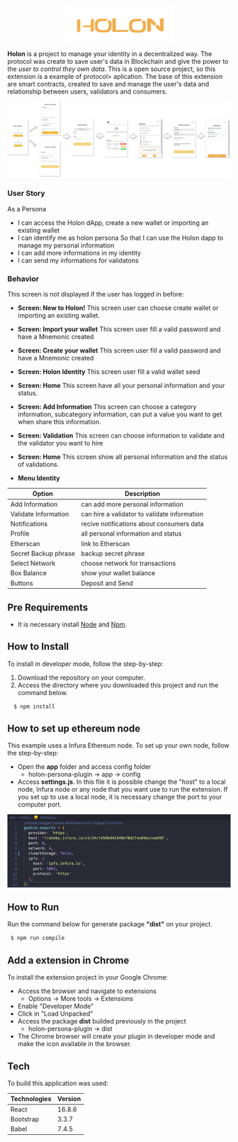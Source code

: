 <p align="center">
  <img src="docs/imgReadme/Holon38.png">
</p>

<p>
  <strong>Holon</strong> is a project to manage your identity in a decentralized way. The protocol was create to save user's data in Blockchain and give the power to the <i>user to control they own data</i>. This is a open source project, so this extension is a example of protocol>  aplication.
  The base of this extension are smart contracts, created to save and manage the user's data and relationship between users, validators and consumers.
</p>

<img src="docs/imgReadme/Persona.png">

### User Story

As a Persona
- I can access the Holon dApp, create a new wallet or importing an existing wallet
- I can identify me as holon persona
So that	I can use the Holon dapp to manage my personal information
- I can add more informations in my identity
- I can send my informations for validatons

### Behavior

This screen is not displayed if the user has logged in before:
- **Screen: New to Holon!**
This screen user can choose create wallet or importing an existing wallet.
- **Screen: Import your wallet**
This screen user fill  a valid password and have a Mnemonic created
- **Screen: Create your wallet**
This screen user fill  a valid password and have a Mnemonic created
- **Screen: Holon Identity**
This screen user fill  a valid wallet seed
- **Screen: Home**
This screen have all your personal information and your status.
- **Screen: Add Information**
This screen can choose a category information, subcategory information, can put a value you want to get when share this information.
- **Screen: Validation**
This screen can choose information to validate and the validator you want to hire
- **Screen: Home**
This screen show all personal information and the status of validations.

- **Menu Identity**

 Option | Description |
 ------ |------|
Add Information |can add more personal information|
Validate Information|can hire a validator to validate information|
Notifications | recive notifications about consumers data|
Profile | all personal information and status |
Etherscan |link to Etherscan |
Secret Backup phrase| backup secret phrase|
Select Network|choose network for transactions |
Box Balance | show your wallet balance |
Buttons | Deposit and Send |


## Pre Requirements

- It is necessary install [Node](https://nodejs.org/en/) and [Npm](https://www.npmjs.com/).

## How to Install

To install in developer mode, follow the step-by-step:
1. Download the repository on your computer. 
2. Access the directory where you downloaded this project and run the command below.
```sh
  $ npm install
```

## How to set up ethereum node

This example uses a Infura Ethereum node. To set up your own node, follow the step-by-step:
- Open the **app** folder and access config folder
  - holon-persona-plugin -> app -> config
- Access **settings.js**. In this file it is possible change the "host" to a local node, Infura node or any node that you want use to run the extension. If you set up to use a local node, it is necessary change the port to your computer port.

<img src="docs/imgReadme/setup-node.png">

## How to Run

Run the command below for generate package **"dist"** on your project.
```sh
 $ npm run compile
```

## Add a extension in Chrome

To install the extension project in your Google Chrome:
- Access the browser and navigate to extensions 
  - Options -> More tools -> Extensions
- Enable "Developer Mode"
- Click in "Load Unpacked"
- Access the package **dist** builded previously in the project
  - holon-persona-plugin -> dist
- The Chrome browser will create your plugin in developer mode and make the icon available in the browser.

## Tech
To build this application was used:

 Technologies | Version |
 ------ |------|
  React | 16.8.6 |
  Bootstrap | 3.3.7 |
  Babel | 7.4.5 |
